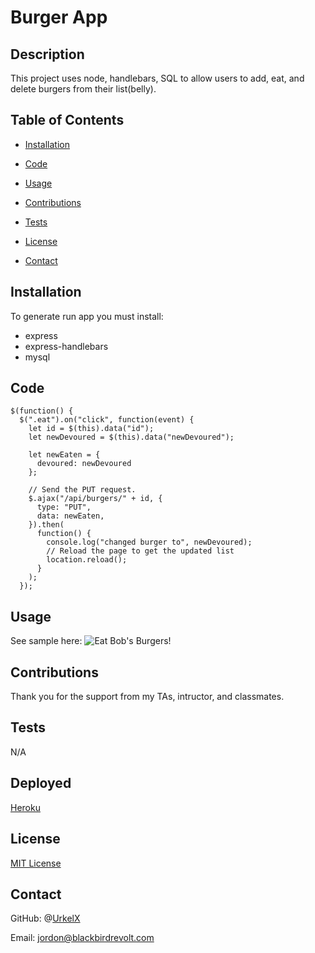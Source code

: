 # Burger App

## Description
This project uses node, handlebars, SQL to allow users to add, eat, and delete burgers from their list(belly). 

## Table of Contents

* [Installation](#installation)

* [Code](#code)

* [Usage](#usage)

* [Contributions](#contributions)

* [Tests](#tests)

* [License](#license)

* [Contact](#contact)

## Installation
To generate run app you must install:
* express
* express-handlebars
* mysql

## Code
```
$(function() {
  $(".eat").on("click", function(event) {
    let id = $(this).data("id");
    let newDevoured = $(this).data("newDevoured");

    let newEaten = {
      devoured: newDevoured
    };

    // Send the PUT request.
    $.ajax("/api/burgers/" + id, {
      type: "PUT",
      data: newEaten,
    }).then(
      function() {
        console.log("changed burger to", newDevoured);
        // Reload the page to get the updated list
        location.reload();
      }
    );
  });
```


## Usage

See sample here:
![Eat Bob's Burgers!](https://user-images.githubusercontent.com/70240665/104140851-2dd4c880-5379-11eb-906e-9dd4622f46ff.gif)



## Contributions
Thank you for the support from my TAs, intructor, and classmates. 


## Tests
N/A

## Deployed 
[Heroku](https://whispering-garden-69034.herokuapp.com/)

## License
[MIT License](https://github.com/UrkelX/README_Generator/files/5646505/MIT.txt)


## Contact
GitHub: @[UrkelX](https://github.com/UrkelX)

Email: jordon@blackbirdrevolt.com
